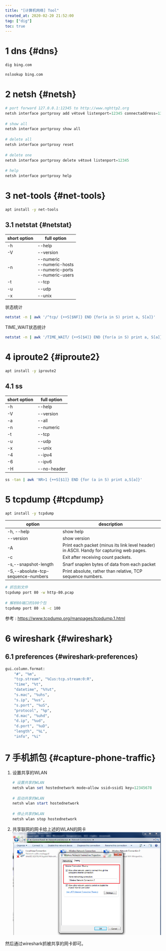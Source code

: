 ```yaml
---
title: "[计算机网络] Tool"
created_at: 2020-02-20 21:52:00
tag: ["dig"]
toc: true
---
```


# 1 dns {#dns}

```sh
dig bing.com
```

```sh
nslookup bing.com
```

# 2 netsh {#netsh}

```powershell
# port forward 127.0.0.1:12345 to http://www.nghttp2.org
netsh interface portproxy add v4tov4 listenport=12345 connectaddress=139.162.123.134 connectport=80

# show all
netsh interface portproxy show all

# delete all
netsh interface portproxy reset

# delete one
netsh interface portproxy delete v4tov4 listenport=12345

# help
netsh interface portproxy help
```

# 3 net-tools {#net-tools}

```sh
apt install -y net-tools
```

## 3.1 netstat {#netstat}

| short option | full option                                                                 |
| ------------ | --------------------------------------------------------------------------- |
| -h           | --help                                                                      |
| -V           | --version                                                                   |
| -n           | --numeric <br/> --numeric-hosts <br/> --numeric-ports <br/> --numeric-users |
| -t           | --tcp                                                                       |
| -u           | --udp                                                                       |
| -x           | --unix                                                                      |

状态统计
```sh
netstat -n | awk '/^tcp/ {++S[$NF]} END {for(a in S) print a, S[a]}'
```

TIME_WAIT状态统计
```sh
netstat -n | awk '/TIME_WAIT/ {++S[$4]} END {for(a in S) print a, S[a]}' | sort -r -n -k2 -t' '
```

# 4 iproute2 {#iproute2}

```sh
apt install -y iproute2
```

## 4.1 ss

| short option | full option |
| ------------ | ----------- |
| -h           | --help      |
| -V           | --version   |
| -a           | --all       |
| -n           | --numeric   |
| -t           | --tcp       |
| -u           | --udp       |
| -x           | --unix      |
| -4           | --ipv4      |
| -6           | --ipv6      |
| -H           | --no-header |

```sh
ss -tan | awk 'NR>1 {++S[$1]} END {for (a in S) print a,S[a]}'
```

# 5 tcpdump {#tcpdump}

```sh
apt install -y tcpdump
```

| option                             | description                                                                              |
| ---------------------------------- | ---------------------------------------------------------------------------------------- |
| -h, --help                         | show help                                                                                |
| --version                          | show version                                                                             |
| -A                                 | Print each packet (minus its link level header) in ASCII. Handy for capturing web pages. |
| -c                                 | Exit after receiving count packets.                                                      |
| -s,--snapshot-length               | Snarf snaplen bytes of data from each packet                                             |
| -S,--absolute-tcp-sequence-numbers | Print absolute, rather than relative, TCP sequence numbers.                              |


```sh
# 抓包到文件
tcpdump port 80 -w http-80.pcap

# 解析80端口的100个包
tcpdump port 80 -A -c 100
```

参考 : https://www.tcpdump.org/manpages/tcpdump.1.html



# 6 wireshark {#wireshark} 

## 6.1 preferences {#wireshark-preferences}

```sh
gui.column.format: 
	"#", "%m",
	"tcp.stream", "%Cus:tcp.stream:0:R",
	"time", "%t",
	"datetime", "%Yut",
	"s.mac", "%uhs",
	"s.ip", "%us",
	"s.port", "%uS",
	"protocol", "%p",
	"d.mac", "%uhd",
	"d.ip", "%ud",
	"d.port", "%uD",
	"length", "%L",
	"info", "%i"
```

# 7 手机抓包 {#capture-phone-traffic}

1. 设置共享的WLAN
    ```ps1
    # 设置共享的WLAN
    netsh wlan set hostednetwork mode=allow ssid=ssid1 key=12345678

    # 启动共享的WLAN
    netsh wlan start hostednetwork

    # 停止共享的WLAN
    netsh wlan stop hostednetwork
    ```
2. 共享联网的网卡给上述的WLAN的网卡
    ![共享联网的网卡给上述的WLAN](./share-network.png)

然后通过wireshark抓被共享的网卡即可。
